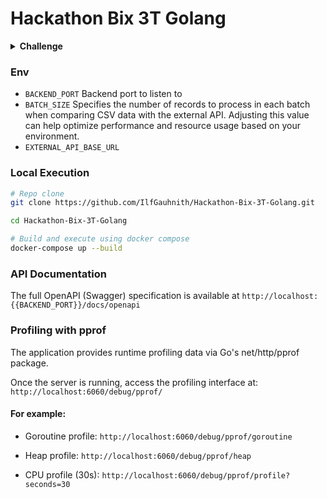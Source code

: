 # Hackathon Bix 3T Golang

<details>
<summary><strong> Challenge </strong></summary>

### Description

This project addresses the data discrepancy issues faced by a major retail network by enabling the comparison of a large internal CSV file (up to 500,000 rows) with data retrieved from an external API. It focuses on performance, scalability, and delivering reliable results to support accurate business decision-making.

### Features

- Upload and validation of CSV files
- Data retrieval from an external API
- Efficient comparison between data sources
- Exposure of results via REST API
- Export of results in CSV and JSON formats

</details>

### Env
- ```BACKEND_PORT``` Backend port to listen to 
- ```BATCH_SIZE``` Specifies the number of records to process in each batch when comparing CSV data with the external API. Adjusting this value can help optimize performance and resource usage based on your environment.
- ```EXTERNAL_API_BASE_URL```

### Local Execution

```bash
# Repo clone
git clone https://github.com/IlfGauhnith/Hackathon-Bix-3T-Golang.git

cd Hackathon-Bix-3T-Golang

# Build and execute using docker compose
docker-compose up --build
```

### API Documentation
The full OpenAPI (Swagger) specification is available at ```http://localhost:{{BACKEND_PORT}}/docs/openapi```


### Profiling with pprof
The application provides runtime profiling data via Go's net/http/pprof package. 

Once the server is running, access the profiling interface at:
```http://localhost:6060/debug/pprof/```

#### For example:

- Goroutine profile: ```http://localhost:6060/debug/pprof/goroutine```

- Heap profile: ```http://localhost:6060/debug/pprof/heap```

- CPU profile (30s): ```http://localhost:6060/debug/pprof/profile?seconds=30```